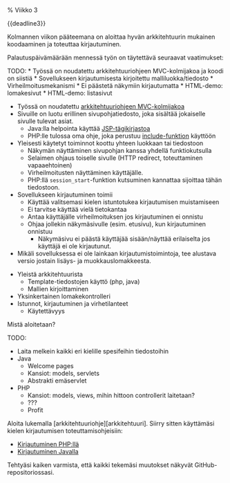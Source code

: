 % Viikko 3
<!-- order: 1 -->
<!-- hidden! -->

<deadline>{{deadline3}}</deadline>

Kolmannen viikon pääteemana on aloittaa 
hyvän arkkitehtuurin mukainen koodaaminen
ja toteuttaa kirjautuminen.

Palautuspäivämäärään mennessä työn on täytettävä seuraavat vaatimukset:

<comment>
TODO:
* Työssä on noudatettu arkkitehtuuriohjeen MVC-kolmijakoa ja koodi on siistiä
* Sovellukseen kirjautumisesta kirjoitettu malliluokka/tiedosto
* Virheilmoitusmekanismi
* Ei päästetä näkymiin kirjautumatta
* HTML-demo: lomakesivut
* HTML-demo: listasivut
</comment>

* Työssä on noudatettu [arkkitehtuuriohjeen MVC-kolmijakoa][arkkitehtuuri]
* Sivuille on luotu erillinen sivupohjatiedosto, joka sisältää jokaiselle sivulle tulevat asiat.
    * Java:lla helpointa käyttää [JSP-tägikirjastoa](java/rakenne.html#template-pohjatiedoston-k%C3%A4ytt%C3%B6)
    * PHP:lle tulossa oma ohje, joka perustuu [include-funktion](http://php.net/manual/en/function.include.php) käyttöön
* Yleisesti käytetyt toiminnot koottu yhteen luokkaan tai tiedostoon
    * Näkymän näyttäminen sivupohjan kanssa yhdellä funktiokutsulla
    * Selaimen ohjaus toiselle sivulle (HTTP redirect, toteuttaminen vapaaehtoinen)
    * Virheilmoitusten näyttäminen käyttäjälle.
    * PHP:llä `session_start`-funktion kutsuminen kannattaa sijoittaa tähän tiedostoon.
* Sovellukseen kirjautuminen toimii
    * Käyttää valitsemasi kielen istuntotukea kirjautumisen muistamiseen
    * Ei tarvitse käyttää vielä tietokantaa
    * Antaa käyttäjälle virheilmoituksen jos kirjautuminen ei onnistu
    * Ohjaa jollekin näkymäsivulle (esim. etusivu), kun kirjautuminen onnistuu
        * Näkymäsivu ei päästä käyttäjää sisään/näyttää 
          erilaiselta jos käyttäjä ei ole kirjautunut.
* Mikäli sovelluksessa ei ole lainkaan kirjautumistoimintoja, tee alustava versio jostain lisäys- ja muokkauslomakkeesta.

<comment>

* Yleistä arkkitehtuurista
  * Template-tiedostojen käyttö (php, java)
  * Mallien kirjoittaminen
* Yksinkertainen lomakekontrolleri
* Istunnot, kirjautuminen ja virhetilanteet
  * Käytettävyys

Mistä aloitetaan?

TODO:
* Laita melkein kaikki eri kielille spesifeihin tiedostoihin
* Java
    * Welcome pages
    * Kansiot: models, servlets
    * Abstrakti emäservlet
* PHP
    * Kansiot: models, views, mihin hittoon controllerit laitetaan?
    * ???
    * Profit
</comment>

<ohje>
Aloita lukemalla [arkkitehtuuriohje][arkkitehtuuri].
Siirry sitten käyttämäsi kielen kirjautumisen toteuttamisohjeisiin:

* [Kirjautuminen PHP:llä](php/index.html)
* [Kirjautuminen Javalla](java/index.html)


Tehtyäsi kaiken varmista, että kaikki tekemäsi muutokset näkyvät GitHub-repositoriossasi.
</ohje>

[arkkitehtuuri]: {{rootdir}}mvc-opas.html
